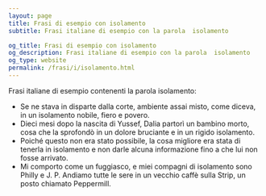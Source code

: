 ```yaml
---
layout: page
title: Frasi di esempio con isolamento 
subtitle: Frasi italiane di esempio con la parola  isolamento

og_title: Frasi di esempio con isolamento 
og_description: Frasi italiane di esempio con la parola  isolamento
og_type: website
permalink: /frasi/i/isolamento.html
---
```


Frasi italiane di esempio contenenti la parola isolamento:


- Se ne stava in disparte dalla corte, ambiente assai misto, come diceva, in un isolamento nobile, fiero e povero.
- Dieci mesi dopo la nascita di Yussef, Dalia partorì un bambino morto, cosa che la sprofondò in un dolore bruciante e in un rigido isolamento.
- Poiché questo non era stato possibile, la cosa migliore era stata di tenerla in isolamento e non darle alcuna informazione fino a che lui non fosse arrivato.
- Mi comporto come un fuggiasco, e miei compagni di isolamento sono Philly e J. P. Andiamo tutte le sere in un vecchio caffè sulla Strip, un posto chiamato Peppermill.

